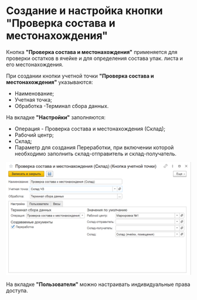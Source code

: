 # Создание и настройка кнопки "Проверка состава и местонахождения"

Кнопка **"Проверка состава и местонахождения"** применяется для проверки остатков в ячейке и для определения состава упак. листа и его местонахождения.

При создании кнопки учетной точки **"Проверка состава и местонахождения"** указываются:

- Наименование;
- Учетная точка;
- Обработка -Терминал сбора данных.

На вкладке **"Настройки"** заполняются:

- Операция - Проверка состава и местонахождения (Склад);
- Рабочий центр;
- Склад;
- Параметр для создания Переработки, при включении которой необходимо заполнить склад-отправитель и склад-получатель.

![1](NastroikaKnopkiProverkaOstatkov.assets/1.png)

На вкладке **"Пользователи"** можно настраивать индивидуальные права доступа.
